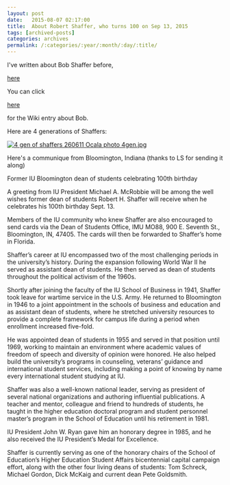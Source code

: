 ```yaml
---
layout: post
date:	2015-08-07 02:17:00
title:  About Robert Shaffer, who turns 100 on Sep 13, 2015
tags: [archived-posts]
categories: archives
permalink: /:categories/:year/:month/:day/:title/
---
```

I've written about  Bob Shaffer before,

<a href="http://deponti.livejournal.com/978874.html"> here </a>

You can click

<a href="https://en.wikipedia.org/wiki/Robert_H._Shaffer"> here </a>

for the Wiki entry about Bob.

Here are 4 generations of Shaffers:

<a href="http://s1264.photobucket.com/user/mnypx/media/4gen.jpg.html" target="_blank"><img src="http://i1264.photobucket.com/albums/jj483/mnypx/4gen.jpg" border="0" alt="4 gen of shaffers 260611 Ocala photo 4gen.jpg" /></a>

Here's a communique from Bloomington, Indiana (thanks to LS for sending it along)

Former IU Bloomington dean of students celebrating 100th birthday

A greeting from IU President Michael A. McRobbie will be among the well wishes former dean of students Robert H. Shaffer will receive when he celebrates his 100th birthday Sept. 13.

Members of the IU community who knew Shaffer are also encouraged to send cards via the Dean of Students Office, IMU MO88, 900 E. Seventh St., Bloomington, IN, 47405. The cards will then be forwarded to Shaffer’s home in Florida.

Shaffer’s career at IU encompassed two of the most challenging periods in the university’s history. During the expansion following World War II he served as assistant dean of students. He then served as dean of students throughout the political activism of the 1960s.

Shortly after joining the faculty of the IU School of Business in 1941, Shaffer took leave for wartime service in the U.S. Army. He returned to Bloomington in 1946 to a joint appointment in the schools of business and education and as assistant dean of students, where he stretched university resources to provide a complete framework for campus life during a period when enrollment increased five-fold.

He was appointed dean of students in 1955 and served in that position until 1969, working to maintain an environment where academic values of freedom of speech and diversity of opinion were honored. He also helped build the university’s programs in counseling, veterans’ guidance and international student services, including making a point of knowing by name every international student studying at IU.

Shaffer was also a well-known national leader, serving as president of several national organizations and authoring influential publications. A teacher and mentor, colleague and friend to hundreds of students, he taught in the higher education doctoral program and student personnel master’s program in the School of Education until his retirement in 1981.

IU President John W. Ryan gave him an honorary degree in 1985, and he also received the IU President’s Medal for Excellence.

Shaffer is currently serving as one of the honorary chairs of the School of Education’s Higher Education Student Affairs bicentennial capital campaign effort, along with the other four living deans of students: Tom Schreck, Michael Gordon, Dick McKaig and current dean Pete Goldsmith.
